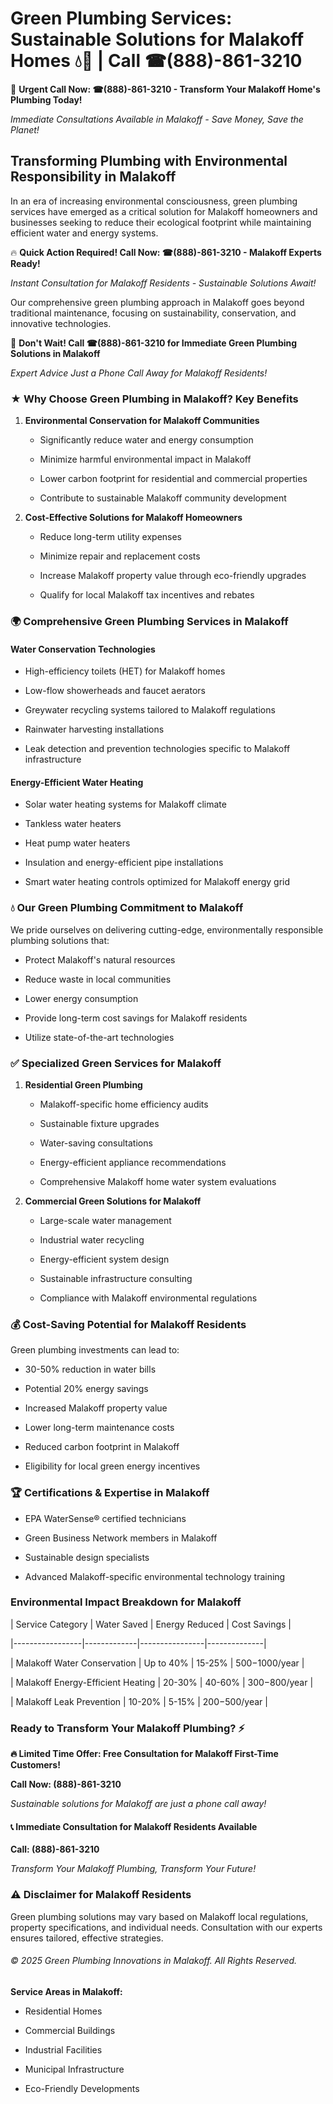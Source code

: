 # Green Plumbing Services: Sustainable Solutions for Malakoff Homes 💧🌿 | Call ☎(888)-861-3210

🚨 **Urgent Call Now: ☎(888)-861-3210 - Transform Your Malakoff Home's Plumbing Today!**
*Immediate Consultations Available in Malakoff - Save Money, Save the Planet!*

## Transforming Plumbing with Environmental Responsibility in Malakoff

In an era of increasing environmental consciousness, green plumbing services have emerged as a critical solution for Malakoff homeowners and businesses seeking to reduce their ecological footprint while maintaining efficient water and energy systems. 

🔥 **Quick Action Required! Call Now: ☎(888)-861-3210 - Malakoff Experts Ready!**
*Instant Consultation for Malakoff Residents - Sustainable Solutions Await!*

Our comprehensive green plumbing approach in Malakoff goes beyond traditional maintenance, focusing on sustainability, conservation, and innovative technologies.

🚨 **Don't Wait! Call ☎(888)-861-3210 for Immediate Green Plumbing Solutions in Malakoff**
*Expert Advice Just a Phone Call Away for Malakoff Residents!*

### ★ Why Choose Green Plumbing in Malakoff? Key Benefits

1. **Environmental Conservation for Malakoff Communities** 
   - Significantly reduce water and energy consumption
   - Minimize harmful environmental impact in Malakoff
   - Lower carbon footprint for residential and commercial properties
   - Contribute to sustainable Malakoff community development

2. **Cost-Effective Solutions for Malakoff Homeowners** 
   - Reduce long-term utility expenses
   - Minimize repair and replacement costs
   - Increase Malakoff property value through eco-friendly upgrades
   - Qualify for local Malakoff tax incentives and rebates

### 🌍 Comprehensive Green Plumbing Services in Malakoff

#### Water Conservation Technologies
- High-efficiency toilets (HET) for Malakoff homes
- Low-flow showerheads and faucet aerators
- Greywater recycling systems tailored to Malakoff regulations
- Rainwater harvesting installations
- Leak detection and prevention technologies specific to Malakoff infrastructure

#### Energy-Efficient Water Heating
- Solar water heating systems for Malakoff climate
- Tankless water heaters
- Heat pump water heaters
- Insulation and energy-efficient pipe installations
- Smart water heating controls optimized for Malakoff energy grid

### 💧 Our Green Plumbing Commitment to Malakoff

We pride ourselves on delivering cutting-edge, environmentally responsible plumbing solutions that:
- Protect Malakoff's natural resources
- Reduce waste in local communities
- Lower energy consumption
- Provide long-term cost savings for Malakoff residents
- Utilize state-of-the-art technologies

### ✅ Specialized Green Services for Malakoff

1. **Residential Green Plumbing**
   - Malakoff-specific home efficiency audits
   - Sustainable fixture upgrades
   - Water-saving consultations
   - Energy-efficient appliance recommendations
   - Comprehensive Malakoff home water system evaluations

2. **Commercial Green Solutions for Malakoff**
   - Large-scale water management
   - Industrial water recycling
   - Energy-efficient system design
   - Sustainable infrastructure consulting
   - Compliance with Malakoff environmental regulations

### 💰 Cost-Saving Potential for Malakoff Residents

Green plumbing investments can lead to:
- 30-50% reduction in water bills
- Potential 20% energy savings
- Increased Malakoff property value
- Lower long-term maintenance costs
- Reduced carbon footprint in Malakoff
- Eligibility for local green energy incentives

### 🏆 Certifications & Expertise in Malakoff

- EPA WaterSense® certified technicians
- Green Business Network members in Malakoff
- Sustainable design specialists
- Advanced Malakoff-specific environmental technology training

### Environmental Impact Breakdown for Malakoff

| Service Category | Water Saved | Energy Reduced | Cost Savings |
|-----------------|-------------|----------------|--------------|
| Malakoff Water Conservation | Up to 40% | 15-25% | $500-$1000/year |
| Malakoff Energy-Efficient Heating | 20-30% | 40-60% | $300-$800/year |
| Malakoff Leak Prevention | 10-20% | 5-15% | $200-$500/year |

### Ready to Transform Your Malakoff Plumbing? ⚡

**🔥 Limited Time Offer: Free Consultation for Malakoff First-Time Customers!**

**Call Now: (888)-861-3210**
*Sustainable solutions for Malakoff are just a phone call away!*

#### 📞 Immediate Consultation for Malakoff Residents Available

**Call: (888)-861-3210**
*Transform Your Malakoff Plumbing, Transform Your Future!*

### ⚠️ Disclaimer for Malakoff Residents

Green plumbing solutions may vary based on Malakoff local regulations, property specifications, and individual needs. Consultation with our experts ensures tailored, effective strategies.

###### © 2025 Green Plumbing Innovations in Malakoff. All Rights Reserved.

**Service Areas in Malakoff:** 
- Residential Homes
- Commercial Buildings
- Industrial Facilities
- Municipal Infrastructure
- Eco-Friendly Developments